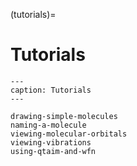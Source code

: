 (tutorials)=

# Tutorials

```{toctree}
---
caption: Tutorials
---

drawing-simple-molecules
naming-a-molecule
viewing-molecular-orbitals
viewing-vibrations
using-qtaim-and-wfn
```